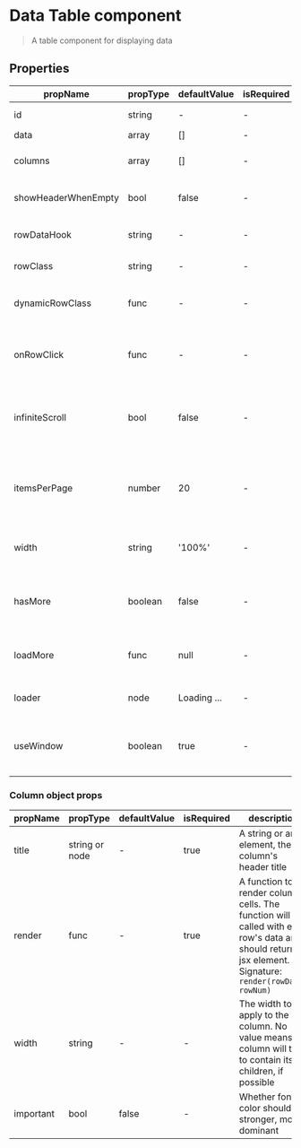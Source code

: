# Data Table component

> A table component for displaying data

## Properties

| propName | propType | defaultValue | isRequired | description |
|----------|----------|--------------|------------|-------------|
| id | string | - | - | An id to pass to the table |
| data | array | [] | - | The data to display |
| columns | array | [] | - | Configuration of the table's columns. See table below |
| showHeaderWhenEmpty | bool | false | - | Should the table show the header when data is empty |
| rowDataHook | string | - | - | A data-hook to apply to all table body rows |
| rowClass | string | - | - | A class to apply to all table body rows |
| dynamicRowClass | func | - | - | A func that gets row data and returns a class(es) to apply to that specific row |
| onRowClick | func | - | - | A callback method to be called on row click. Signature: `onRowClick(rowData, rowNum)` |
| infiniteScroll | bool | false | - | If true, table will not render all data to begin with, but will gradually render the data as the user scrolls |
| itemsPerPage | number | 20 | - | If infiniteScroll is on, this prop will determine how many rows will be rendered on each load |
| width | string | '100%' | - | The width of the fixed table. Can be in percentages or pixels. |
| hasMore | boolean | false | - | Whether there are more items to be loaded. Event listeners are removed if false.
| loadMore | func | null | - | A callback when more items are requested by the user. |
| loader | node | Loading ...| - | The loader to show when loading more items. |
| useWindow | boolean | true | - | Add scroll listeners to the window, or else, the component's parentNode. |

### Column object props

| propName | propType | defaultValue | isRequired | description |
|----------|----------|--------------|------------|-------------|
| title | string or node | - | true | A string or any element, the column's header title  |
| render | func | - | true | A function to render column cells. The function will be called with each row's data and should return a jsx element. Signature: `render(rowData, rowNum)` |
| width | string | - | - | The width to apply to the column. No value means column will try to contain its children, if possible |
| important | bool | false | - | Whether font color should be stronger, more dominant |
